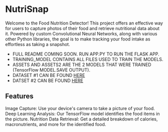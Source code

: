 # **NutriSnap**
Welcome to the Food Nutrition Detector! This project offers an effective way for users to capture photos of their food and retrieve nutritional data about it. Powered by custom Convolutional Neural Networks, along with various other Python libraries, the goal is to make tracking your food intake as effortless as taking a snapshot.

- FULL README COMING SOON. RUN APP.PY TO RUN THE FLASK APP. 
- TRAINING_MODEL CONTAINS ALL FILES USED TO TRAIN THE MODELS. 
- ASSETS AND ASSETS2 ARE THE 2 MODELS THAT WERE TRAINED (TensorFlow MODEL.SAVE OUTPUT).
- DATASET #1 CAN BE FOUND [HERE](https://www.kaggle.com/datasets/bjoernjostein/food-classification)
- DATSET #2 CAN BE FOUND [HERE](https://www.kaggle.com/datasets/kmader/food41)


## Features
 
Image Capture: Use your device's camera to take a picture of your food.
Deep Learning Analysis: Our TensorFlow model identifies the food items in the picture.
Nutrition Data Retrieval: Get a detailed breakdown of calories, macronutrients, and more for the identified food.
